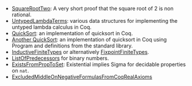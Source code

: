 -   [SquareRootTwo](SquareRootTwo): A very short proof that the square root of 2 is non rational.
-   [UntypedLambdaTerms](UntypedLambdaTerms): various data structures for implementing the untyped lambda calculus in Coq.
-   [QuickSort](QuickSort): an implementation of quicksort in Coq.
-   [Another QuickSort](http://www.lri.fr/~sozeau/research/russell/quicksort.html): an implementation of quicksort in Coq using Program and definitions from the standard library.
-   [InductiveFiniteTypes](InductiveFiniteTypes) or alternatively [FixpointFiniteTypes](FixpointFiniteTypes).
-   [ListOfPredecessors](ListOfPredecessors) for binary numbers.
-   [ExistsFromPropToSet](ExistsFromPropToSet): Existential implies Sigma for decidable properties on `nat`.
-   [ExcludedMiddleOnNegativeFormulasFromCoqRealAxioms](ExcludedMiddleOnNegativeFormulasFromCoqRealAxioms)

